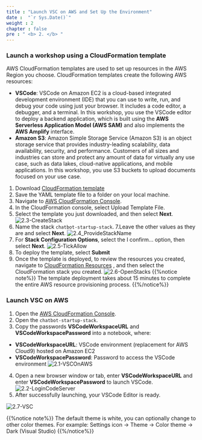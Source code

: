 ```yaml
---
title : "Launch VSC on AWS and Set Up the Environment"
date :  "`r Sys.Date()`" 
weight : 2 
chapter : false
pre : " <b> 2. </b> "
---
```

### Launch a workshop using a CloudFormation template
AWS CloudFormation templates are used to set up resources in the AWS Region you choose. CloudFormation templates create the following AWS resources:
- **VSCode**: VSCode on Amazon EC2 is a cloud-based integrated development environment (IDE) that you can use to write, run, and debug your code using just your browser. It includes a code editor, a debugger, and a terminal. In this workshop, you use the VSCode editor to deploy a backend application, which is built using the **AWS Serverless Application Model (AWS SAM)** and also implements the **AWS Amplify** interface.
- **Amazon S3**: Amazon Simple Storage Service (Amazon S3) is an object storage service that provides industry-leading scalability, data availability, security, and performance. Customers of all sizes and industries can store and protect any amount of data for virtually any use case, such as data lakes, cloud-native applications, and mobile applications. In this workshop, you use S3 buckets to upload documents focused on your use case.
  
1. Download [CloudFormation template](https://static.us-east-1.prod.workshops.aws/public/c5c516a7-10ce-444b-a0c5-1e60794fdb7c/static/template/chatbot-startup-stack.yaml)
2. Save the YAML template file to a folder on your local machine.
3. Navigate to [AWS CloudFormation Console](https://console.aws.amazon.com/cloudformation/home).
4. In the CloudFormation console, select Upload Template File.
5. Select the template you just downloaded, and then select **Next**.
![2.3-CreateStack](/images/2.LaunchVSCAndSetUpTheEnvironment/2.3-CreateStack.png)
6. Name the stack ```chatbot-startup-stack```.
7.Leave the other values ​​as they are and select **Next**.
![2.4_ProvideStackName](/images/2.LaunchVSCAndSetUpTheEnvironment/2.4-ProvideStackName.png)
8. For **Stack Configuration Options**, select the I confirm... option, then select **Next**.
![2.5-TickAllow](/images/2.LaunchVSCAndSetUpTheEnvironment/2.5-TickAllow.png)
9. To deploy the template, select **Submit**
10.  Once the template is deployed, to review the resources you created, navigate to [CloudFormation Resources](https://console.aws.amazon.com/cloudformation/home?/stacks/resources?) , and then select the CloudFormation stack you created.
![2.6-OpenStacks](/images/2.LaunchVSCAndSetUpTheEnvironment/2.6-OpenStacks.png)
{{%notice note%}}
The template deployment takes about 15 minutes to complete the entire AWS resource provisioning process.
{{%/notice%}}

### Launch VSC on AWS
1. Open the [AWS CloudFormation Console](https://console.aws.amazon.com/cloudformation/home).
2. Open the ```chatbot-startup-stack```.
3. Copy the passwords **VSCodeWorkspaceURL** and **VSCodeWorkspacePassword** into a notebook, where:

- **VSCodeWorkspaceURL**: VSCode environment (replacement for AWS Cloud9) hosted on Amazon EC2
- **VSCodeWorkspacePassword**: Password to access the VSCode environment
![2.1-VSCOnAWS](/images/2.LaunchVSCAndSetUpTheEnvironment/2.1-VSCOnAWS.png)
4. Open a new browser window or tab, enter **VSCodeWorkspaceURL** and enter **VSCodeWorkspacePassword** to launch VSCode.
![2.2-LoginCodeServer](/images/2.LaunchVSCAndSetUpTheEnvironment/2.2-LoginCodeServer.png)
5. After successfully launching, your VSCode Editor is ready.

![2.7-VSC](/images/2.LaunchVSCAndSetUpTheEnvironment/2.7-VSC.png)

{{%notice note%}}
The default theme is white, you can optionally change to other color themes. For example: Settings icon -> Theme -> Color theme -> Dark (Visual Studio)
{{%/notice%}}